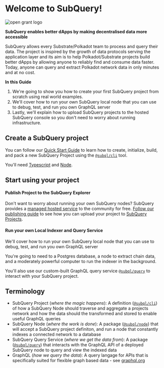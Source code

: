 # Welcome to SubQuery!
![open grant logo](https://raw.githubusercontent.com/w3f/General-Grants-Program/master/src/badge_black.svg)

**SubQuery enables better dApps by making decentralised data more accessible**

SubQuery allows every Substrate/Polkadot team to process and query their data. The project is inspired by the growth of data protocols serving the application layer and its aim is to help Polkadot/Substrate projects build better dApps by allowing anyone to reliably find and consume data faster. Today, anyone can query and extract Polkadot network data in only minutes and at no cost.

**In this Guide**
1. We're going to show you how to create your first SubQuery project from scratch using real world examples.
2. We'll cover how to run your own SubQuery local node that you can use to debug, test, and run you own GraphQL server
3. Lastly, we'll explain how to upload SubQuery projects to the hosted SubQuery console so you don't need to worry about running infrastructure.

## Create a SubQuery project
You can follow our [Quick Start Guide](./quickstart/quickstart.md) to learn how to create, initialize, build, and pack a new SubQuery Project using the [`@subql/cli`](https://www.npmjs.com/package/@subql/cli) tool.

You'll need [Typescript](https://www.typescriptlang.org/) and  [Node](https://nodejs.org/en/).

## Start using your project
#### Publish Project to the SubQuery Explorer
Don't want to worry about running your own SubQuery nodes? SubQuery provides a [managed hosted service](https://explorer.subquery.network) to the community for free. [Follow our publishing guide](./publish/publish.md) to see how you can upload your project to [SubQuery Projects](https://project.subquery.network).

#### Run your own Local Indexer and Query Service
We'll cover how to run your own SubQuery local node that you can use to debug, test, and run you own GraphQL server

You're going to need to a Postgres database, a node to extract chain data, and a moderately powerful computer to run the indexer in the background.

You'll also use our custom-built GraphQL query service [`@subql/query`](https://www.npmjs.com/package/@subql/query) to interact with your SubQuery project.

## Terminology
- SubQuery Project (*where the magic happens*): A definition ([`@subql/cli`](https://www.npmjs.com/package/@subql/cli)) of how a SubQuery Node should traverse and aggregate a projects network and how the data should the transformed and stored to enable useful GraphQL queries 
- SubQuery Node (*where the work is done*): A package ([`@subql/node`](https://www.npmjs.com/package/@subql/node)) that will accept a SubQuery project definiton, and run a node that constantly indexes a connected network to a database
- SubQuery Query Service (*where we get the data from*): A package ([`@subql/query`](https://www.npmjs.com/package/@subql/query)) that interacts with the GraphQL API of a deployed SubQuery node to query and view the indexed data
- GraphQL (*how we query the data*): A query langage for APIs that is specifically suited for flexible graph based data - see [graphql.org](https://graphql.org/learn/)
